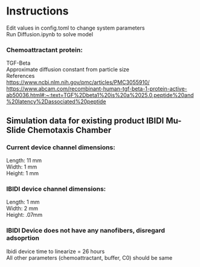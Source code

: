 # Instructions  
Edit values in config.toml to change system parameters  
Run Diffusion.ipynb to solve model  

### Chemoattractant protein:  
TGF-Beta  
Approximate diffusion constant from particle size  
References  
https://www.ncbi.nlm.nih.gov/pmc/articles/PMC3055910/  
https://www.abcam.com/recombinant-human-tgf-beta-1-protein-active-ab50036.html#:~:text=TGF%2Dbeta1%20is%20a%2025.0,peptide%20and%20latency%2Dassociated%20peptide

## Simulation data for existing product IBIDI Mu-Slide Chemotaxis Chamber  

### Current device channel dimensions:  
Length: 11 mm  
Width: 1 mm  
Height: 1 mm  

### IBIDI device channel dimensions:  
Length: 1 mm  
Width: 2 mm  
Height: .07mm  

### IBIDI Device does not have any nanofibers, disregard adsoprtion  
Ibidi device time to linearize = 26 hours  
All other parameters (chemoattractant, buffer, C0) should be same  

